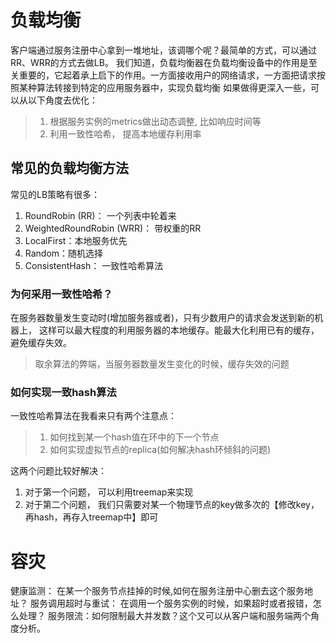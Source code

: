 # 负载均衡
客户端通过服务注册中心拿到一堆地址，该调哪个呢？最简单的方式，可以通过RR、WRR的方式去做LB。
我们知道，负载均衡器在负载均衡设备中的作用是至关重要的，它起着承上启下的作用。一方面接收用户的网络请求，一方面把请求按照某种算法转接到特定的应用服务器中，实现负载均衡
如果做得更深入一些，可以从以下角度去优化：

>1. 根据服务实例的metrics做出动态调整, 比如响应时间等
>2. 利用一致性哈希， 提高本地缓存利用率
## 常见的负载均衡方法
常见的LB策略有很多：

1. RoundRobin (RR)： 一个列表中轮着来
2. WeightedRoundRobin (WRR)： 带权重的RR
3. LocalFirst：本地服务优先
4. Random：随机选择
5. ConsistentHash： 一致性哈希算法
### 为何采用一致性哈希？
在服务器数量发生变动时(增加服务器或者)，只有少数用户的请求会发送到新的机器上， 这样可以最大程度的利用服务器的本地缓存。能最大化利用已有的缓存，避免缓存失效。
>取余算法的弊端，当服务器数量发生变化的时候，缓存失效的问题
### 如何实现一致hash算法
一致性哈希算法在我看来只有两个注意点：
>1. 如何找到某一个hash值在环中的下一个节点
>2. 如何实现虚拟节点的replica(如何解决hash环倾斜的问题)

这两个问题比较好解决：
 1. 对于第一个问题， 可以利用treemap来实现
 2. 对于第二个问题， 我们只需要对某一个物理节点的key做多次的【修改key，再hash，再存入treemap中】即可
 
# 容灾
健康监测： 在某一个服务节点挂掉的时候,如何在服务注册中心删去这个服务地址？
服务调用超时与重试： 在调用一个服务实例的时候，如果超时或者报错，怎么处理？
服务限流：如何限制最大并发数？这个又可以从客户端和服务端两个角度分析。
